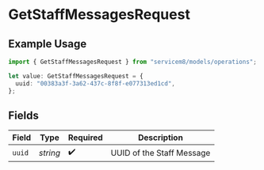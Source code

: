 # GetStaffMessagesRequest

## Example Usage

```typescript
import { GetStaffMessagesRequest } from "servicem8/models/operations";

let value: GetStaffMessagesRequest = {
  uuid: "00383a3f-3a62-437c-8f8f-e077313ed1cd",
};
```

## Fields

| Field                     | Type                      | Required                  | Description               |
| ------------------------- | ------------------------- | ------------------------- | ------------------------- |
| `uuid`                    | *string*                  | :heavy_check_mark:        | UUID of the Staff Message |